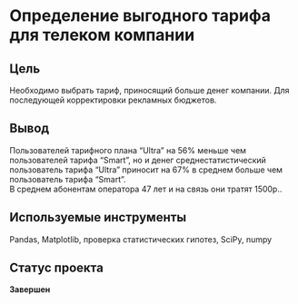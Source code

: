 # Определение выгодного тарифа для телеком компании

## Цель
Необходимо выбрать тариф, приносящий больше денег компании. Для последующей корректировки рекламных бюджетов.
## Вывод
Пользователей тарифного плана “Ultra” на 56% меньше чем пользователей тарифа “Smart”, но и денег среднестатистический пользователь тарифа “Ultra” приносит на 67% в среднем больше чем пользователь тарифа “Smart”.\
В среднем абонентам оператора 47 лет и на связь они тратят 1500р..
## Используемые инструменты
Pandas, Matplotlib, проверка статистических гипотез, SciPy, numpy
## Статус проекта
**Завершен**
